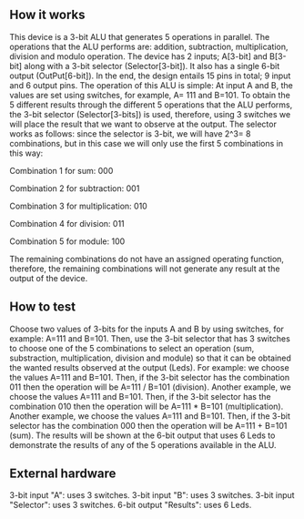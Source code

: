 <!---

This file is used to generate your project datasheet. Please fill in the information below and delete any unused
sections.

You can also include images in this folder and reference them in the markdown. Each image must be less than
512 kb in size, and the combined size of all images must be less than 1 MB.
-->

## How it works

This device is a 3-bit ALU that generates 5 operations in parallel. The operations that the ALU performs are: addition, subtraction, multiplication, division and modulo operation.
The device has 2 inputs; A[3-bit] and B[3-bit] along with a 3-bit selector (Selector[3-bit]). It also has a single 6-bit output (OutPut[6-bit]). In the end, the design entails 15 pins in total; 9 input and 6 output pins.
The operation of this ALU is simple: At input A and B, the values ​​are set using switches, for example, A= 111 and B=101. To obtain the 5 different results through the different 5 operations that the ALU performs, the 3-bit selector (Selector[3-bits]) is used, therefore, using 3 switches we will place the result that we want to observe at the output.
The selector works as follows: since the selector is 3-bit, we will have 2^3= 8 combinations, but in this case we will only use the first 5 combinations in this way:

Combination 1 for sum: 000

Combination 2 for subtraction: 001

Combination 3 for multiplication: 010

Combination 4 for division: 011

Combination 5 for module: 100

The remaining combinations do not have an assigned operating function, therefore, the remaining combinations will not generate any result at the output of the device.

## How to test
Choose two values of 3-bits for the inputs A and B by using switches, for example: A=111 and B=101.
Then, use the 3-bit selector that has 3 switches to choose one of the 5 combinations to select an operation (sum, substraction, multiplication, division and module) so that it can be obtained the wanted results observed at the output (Leds).
For example: we choose the values A=111 and B=101. Then, if the 3-bit selector has the combination 011 then the operation will be A=111 / B=101 (division).
Another example, we choose the values A=111 and B=101. Then, if the 3-bit selector has the combination 010 then the operation will be A=111 * B=101 (multiplication).
Another example, we choose the values A=111 and B=101. Then, if the 3-bit selector has the combination 000 then the operation will be A=111 + B=101 (sum).
The results will be shown at the 6-bit output that uses 6 Leds to demonstrate the results of any of the 5 operations available in the ALU.

## External hardware

3-bit input "A": uses 3 switches.
3-bit input "B": uses 3 switches.
3-bit input "Selector": uses 3 switches.
6-bit output "Results": uses 6 Leds.
